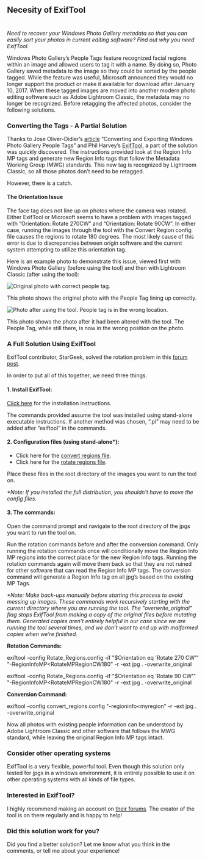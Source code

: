 

## Necesity of ExifTool 
#
_Need to recover your Windows Photo Gallery metadata so that you can easily sort your photos in current editing software? Find out why you need ExifTool._

Windows Photo Gallery’s People Tags feature recognized facial regions within an image and allowed users to tag it with a name. By doing so, Photo Gallery saved metadata to the image so they could be sorted by the people tagged. While the feature was useful, Microsoft announced they would no longer support the product or make it available for download after January 10, 2017. When these tagged images are moved into another modern photo editing software such as Adobe Lightroom Classic, the metadata may no longer be recognized. Before retagging the affected photos, consider the following solutions.

### Converting the Tags - A Partial Solution

Thanks to Jose Oliver-Didier’s [article](https://jmoliver.wordpress.com/2017/02/19/converting-and-exporting-windows-photo-gallery-people-tags/) “Converting and Exporting Windows Photo Gallery People Tags” and Phil Harvey’s [ExifTool](https://www.sno.phy.queensu.ca/~phil/exiftool/), a part of the solution was quickly discovered. The instructions provided look at the Region Info MP tags and generate new Region Info tags that follow the Metadata Working Group (MWG) standards. This new tag is recognized by Lightroom Classic, so all those photos don’t need to be retagged.

However, there is a catch.

#### The Orientation Issue

The face tag does not line up on photos where the camera was rotated. Either ExifTool or Microsoft seems to have a problem with images tagged with “Orientation: Rotate 270CW” and “Orientation: Rotate 90CW”. In either case, running the images through the tool with the Convert Region config file causes the regions to rotate 180 degrees. The most likely cause of this error is due to discrepancies between origin software and the current system attempting to utilize this orientation tag.

Here is an example photo to demonstrate this issue, viewed first with Windows Photo Gallery (before using the tool) and then with Lightroom Classic (after using the tool):

![Original photo with correct people tag.](https://intellitect.com/wp-content/uploads/2019/10/GrantW-Blog-GalleryImageWithMP.png "ExifTool: Recovering All Microsoft People Tag Metadata")

This photo shows the original photo with the People Tag lining up correctly.

![Photo after using the tool. People tag is in the wrong location.](https://intellitect.com/wp-content/uploads/2019/10/GrantW-Blog-LighroomImageWithMWG.png "ExifTool: Recovering All Microsoft People Tag Metadata")

This photo shows the photo after it had been altered with the tool. The People Tag, while still there, is now in the wrong position on the photo.

### A Full Solution Using ExifTool

ExifTool contributor, StarGeek, solved the rotation problem in this [forum post](https://exiftool.org/forum/index.php/topic,6354.msg32157.html#msg32157).

In order to put all of this together, we need three things.

#### **1\. Install ExifTool:**

[Click here](https://sno.phy.queensu.ca/~phil/exiftool/install.html) for the installation instructions.

The commands provided assume the tool was installed using stand-alone executable instructions. If another method was chosen, “.pl” may need to be added after “exiftool” in the commands.

#### **2\. Configuration files (using stand-alone\*):**

- Click here for the [convert regions file](https://sourceforge.net/p/exiftool/code/ci/master/tree/config_files/convert_regions.config).
- Click here for the [rotate regions file](https://sourceforge.net/p/exiftool/code/ci/master/tree/config_files/rotate_regions.config).

Place these files in the root directory of the images you want to run the tool on.

_\*Note: If you installed the full distribution_, _you shouldn't have to move the config files._

#### **3\. The commands:**

Open the command prompt and navigate to the root directory of the jpgs you want to run the tool on.

Run the rotation commands before and after the conversion command. Only running the rotation commands once will conditionally move the Region Info MP regions into the correct place for the new Region Info tags. Running the rotation commands again will move them back so that they are not ruined for other software that can read the Region Info MP tags. The conversion command will generate a Region Info tag on all jpg’s based on the existing MP Tags.

_\*Note: Make back-ups manually before starting this process to avoid messing up images. These commands work recursively starting with the current directory where you are running the tool. The "overwrite_original" flag stops ExifTool_ _from making a copy of the original files before mutating them. Generated copies aren’t entirely helpful in our case since we are running the tool several times, and we don’t want to end up with malformed copies when we’re finished._

**Rotation Commands:**

exiftool -config Rotate_Regions.config -if "$Orientation eq 'Rotate 270 CW'" "-RegionInfoMP<RotateMPRegionCW180" -r -ext jpg . -overwrite_original

exiftool -config Rotate_Regions.config -if "$Orientation eq 'Rotate 90 CW'" "-RegionInfoMP<RotateMPRegionCW180" -r -ext jpg . -overwrite_original

**Conversion Command:**

exiftool -config convert_regions.config "-regioninfo<myregion" -r -ext jpg . -overwrite_original

Now all photos with existing people information can be understood by Adobe Lightroom Classic and other software that follows the MWG standard, while leaving the original Region Info MP tags intact.

### Consider other operating systems

ExifTool is a very flexible, powerful tool. Even though this solution only tested for jpgs in a windows environment, it is entirely possible to use it on other operating systems with all kinds of file types.

### Interested in ExifTool?

I highly recommend making an account on [their forums](https://exiftool.org/forum/index.php?PHPSESSID=71d5ee2bfeb43521e7bcdc118f7bf0b3&). The creator of the tool is on there regularly and is happy to help!

### Did this solution work for you?

Did you find a better solution? Let me know what you think in the comments, or tell me about your experience!
